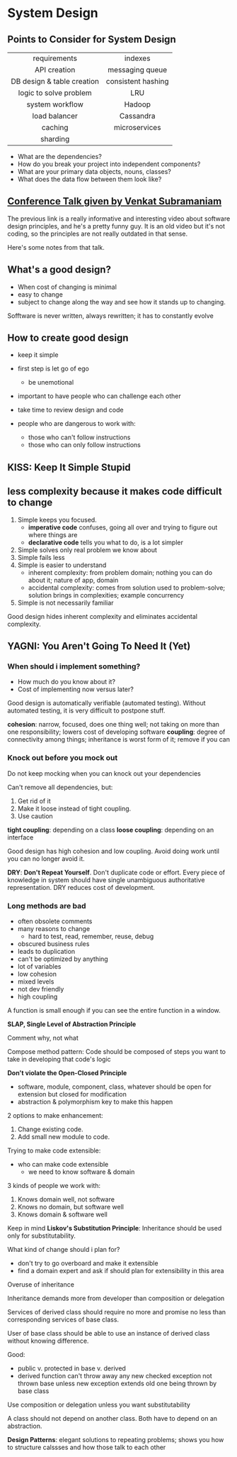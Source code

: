 # System Design

## Points to Consider for System Design

|                            |                    |
| :------------------------: | :----------------: |
|        requirements        |      indexes       |
|        API creation        |  messaging queue   |
| DB design & table creation | consistent hashing |
|   logic to solve problem   |        LRU         |
|      system workflow       |       Hadoop       |
|       load balancer        |     Cassandra      |
|          caching           |   microservices    |
|          sharding          |                    |

- What are the dependencies?
- How do you break your project into independent components?
- What are your primary data objects, nouns, classes?
- What does the data flow between them look like?

## [Conference Talk given by Venkat Subramaniam](https://www.youtube.com/watch?v=llGgO74uXMI)

The previous link is a really informative and interesting video about software design principles, and he's a pretty funny guy. It is an old video but it's not coding, so the principles are not really outdated in that sense.

Here's some notes from that talk.

## What's a good design?

- When cost of changing is minimal
- easy to change
- subject to change along the way and see how it stands up to changing.

Sofftware is never written, always rewritten; it has to constantly evolve

## How to create good design

- keep it simple
- first step is let go of ego
  - be unemotional
- important to have people who can challenge each other
- take time to review design and code

- people who are dangerous to work with:
  - those who can't follow instructions
  - those who can only follow instructions

## **KISS**: Keep It Simple Stupid

## less complexity because it makes code difficult to change

1. Simple keeps you focused.
   - **imperative code** confuses, going all over and trying to figure out where things are
   - **declarative code** tells you what to do, is a lot simpler
2. Simple solves only real problem we know about
3. Simple fails less
4. Simple is easier to understand
   - inherent complexity: from problem domain; nothing you can do about it; nature of app, domain
   - accidental complexity: comes from solution used to problem-solve; solution brings in complexities; example concurrency
5. Simple is not necessarily familiar

Good design hides inherent complexity and eliminates accidental complexity.

## **YAGNI**: You Aren't Going To Need It (Yet)

### When should i implement something?

- How much do you know about it?
- Cost of implementing now versus later?

Good design is automatically verifiable (automated testing). Without automated testing, it is very difficult to postpone stuff.

**cohesion**: narrow, focused, does one thing well; not taking on more than one responsibility; lowers cost of developing software
**coupling**: degree of connectivity among things; inheritance is worst form of it; remove if you can

### Knock out before you mock out

Do not keep mocking when you can knock out your dependencies

Can't remove all dependencies, but:

1. Get rid of it
2. Make it loose instead of tight coupling.
3. Use caution

**tight coupling**: depending on a class
**loose coupling**: depending on an interface

Good design has high cohesion and low coupling.
Avoid doing work until you can no longer avoid it.

**DRY**: **Don't Repeat Yourself**. Don't duplicate code or effort. Every piece of knowledge in system should have single unambiguous authoritative representation. DRY reduces cost of development.

### Long methods are bad

- often obsolete comments
- many reasons to change
  - hard to test, read, remember, reuse, debug
- obscured business rules
- leads to duplication
- can't be optimized by anything
- lot of variables
- low cohesion
- mixed levels
- not dev friendly
- high coupling

A function is small enough if you can see the entire function in a window.

**SLAP, Single Level of Abstraction Principle**

Comment why, not what

Compose method pattern: Code should be composed of steps you want to take in developing that code's logic

**Don't violate the Open-Closed Principle**

- software, module, component, class, whatever should be open for extension but closed for modification
- abstraction & polymorphism key to make this happen

2 options to make enhancement:

1. Change existing code.
2. Add small new module to code.

Trying to make code extensible:

- who can make code extensible
  - we need to know software & domain

3 kinds of people we work with:

1. Knows domain well, not software
2. Knows no domain, but software well
3. Knows domain & software well

Keep in mind **Liskov's Substitution Principle**: Inheritance should be used only for substitutability.

What kind of change should i plan for?

- don't try to go overboard and make it extensible
- find a domain expert and ask if should plan for extensibility in this area

Overuse of inheritance

Inheritance demands more from developer than composition or delegation

Services of derived class should require no more and promise no less than corresponding services of base class.

User of base class should be able to use an instance of derived class without knowing difference.

Good:

- public v. protected in base v. derived
- derived function can't throw away any new checked exception not thrown base unless new exception extends old one being thrown by base class

Use composition or delegation unless you want substitutability

A class should not depend on another class. Both have to depend on an abstraction.

**Design Patterns**: elegant solutions to repeating problems; shows you how to structure calssses and how those talk to each other
